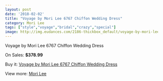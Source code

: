 ```yaml
---
layout: post
date: '2018-02-02'
title: "Voyage by Mori Lee 6767 Chiffon Wedding Dress"
category: Mori Lee
tags: ["style","voyage","bridal","crazy","special"]
image: http://img.eudances.com/2186-thickbox_default/voyage-by-mori-lee-6767-chiffon-wedding-dress.jpg
---
```

Voyage by Mori Lee 6767 Chiffon Wedding Dress

On Sales: **$378.99**
<a href="https://www.eudances.com/en/mori-lee/733-voyage-by-mori-lee-6767-chiffon-wedding-dress.html"><amp-img layout="responsive" width="600" height="600" src="//img.eudances.com/2186-thickbox_default/voyage-by-mori-lee-6767-chiffon-wedding-dress.jpg" alt="Voyage by Mori Lee 6767 Chiffon Wedding Dress 0" /></a>
<a href="https://www.eudances.com/en/mori-lee/733-voyage-by-mori-lee-6767-chiffon-wedding-dress.html"><amp-img layout="responsive" width="600" height="600" src="//img.eudances.com/2188-thickbox_default/voyage-by-mori-lee-6767-chiffon-wedding-dress.jpg" alt="Voyage by Mori Lee 6767 Chiffon Wedding Dress 1" /></a>
<a href="https://www.eudances.com/en/mori-lee/733-voyage-by-mori-lee-6767-chiffon-wedding-dress.html"><amp-img layout="responsive" width="600" height="600" src="//img.eudances.com/2187-thickbox_default/voyage-by-mori-lee-6767-chiffon-wedding-dress.jpg" alt="Voyage by Mori Lee 6767 Chiffon Wedding Dress 2" /></a>

Buy it: [Voyage by Mori Lee 6767 Chiffon Wedding Dress](https://www.eudances.com/en/mori-lee/733-voyage-by-mori-lee-6767-chiffon-wedding-dress.html "Voyage by Mori Lee 6767 Chiffon Wedding Dress")

View more: [Mori Lee](https://www.eudances.com/en/9-mori-lee "Mori Lee")